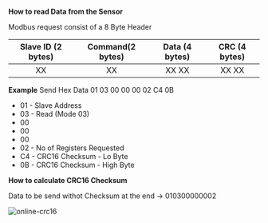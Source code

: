 **How to read Data from the Sensor** 

Modbus request consist of a 8 Byte Header 

Slave ID (2 bytes) | Command(2 bytes) | Data (4 bytes) | CRC (4 bytes)
|:--------:|:--------:|:-------:|:---------:|
 |  XX    |   XX  |  XX XX  | XX XX |

**Example**
Send Hex Data 01 03 00 00 00 02 C4 0B

- 01 - Slave Address
- 03 - Read (Mode 03)
- 00
- 00 
- 00 
- 02 - No of Registers Requested
- C4 - CRC16 Checksum - Lo Byte 
- 0B - CRC16 Checksum - High Byte

**How to calculate CRC16 Checksum**

Data to be send withot Checksum at the end -> 010300000002 

![online-crc16](https://user-images.githubusercontent.com/4562957/59607279-4fc18700-9113-11e9-98fe-20c28b3bf514.jpg)






